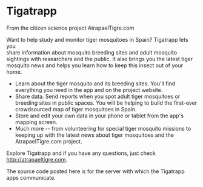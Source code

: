 Tigatrapp
=================

From the citizen science project AtrapaelTigre.com

Want to help study and monitor tiger mosquitoes in Spain? Tigatrapp lets you  
share information about mosquito breeding sites and adult mosquito sightings with researchers and the public. It also brings you the latest tiger mosquito news and helps you learn how to keep this insect out of your home.

* Learn about the tiger mosquito and its breeding sites. You'll find everything you need in the app and on the project website.<br/>
* Share data. Send reports when you spot adult tiger mosquitoes or breeding sites in public spaces. You will be helping to build the first-ever crowdsourced map of tiger mosquitoes in Spain.<br/> 
* Store and edit your own data in your phone or tablet from the app's mapping screen.<br/>
* Much more -- from volunteering for special tiger mosquito missions to keeping up with the latest news about tiger mosquitoes and the AtrapaelTigre.com project.

Explore Tigatrapp and if you have any questions, just check http://atrapaeltigre.com.

The source code posted here is for the server with which the Tigatrapp apps communicate.
